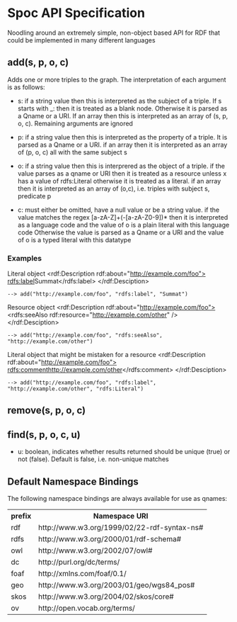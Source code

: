 
Spoc API Specification
======================
Noodling around an extremely simple, non-object based API for RDF that could be implemented in many different languages




add(s, p, o, c)
---------------
Adds one or more triples to the graph. The interpretation of each argument is as follows:

* s: if a string value then this is interpreted as the subject of a triple. 
    If s starts with _: then it is treated as a blank node. Otherwise it is parsed as a Qname or a URI.
    If an array then this is interpreted as an array of (s, p, o, c). Remaining arguments are ignored
  
* p: if a string value then this is interpreted as the property of a triple. It is parsed as a Qname or a URI.
    if an array then it is interpreted as an array of (p, o, c) all with the same subject s
  
* o:  if a string value then this is interprered as the object of a triple.
    if the value parses as a qname or URI then it is treated as a resource unless x has a value of rdfs:Literal
    otherwise it is treated as a literal.
    if an array then it is interpreted as an array of (o,c), i.e. triples with subject s, predicate p
  
* c:  must either be omitted, have a null value or be a string value. if the value matches the regex [a-zA-Z]+(-[a-zA-Z0-9])* then it is interpreted as a language code and
    the value of o is a plain literal with this language code
    Otherwise the value is parsed as a Qname or a URI and the value of o is a typed literal with this datatype

### Examples

Literal object
    <rdf:Description rdf:about="http://example.com/foo">
       <rdfs:label>Summat</rdfs:label>
    </rdf:Desciption>
    
    --> add("http://example.com/foo", "rdfs:label", "Summat")

Resource object
    <rdf:Description rdf:about="http://example.com/foo">
       <rdfs:seeAlso rdf:resource="http://example.com/other" />
    </rdf:Desciption>
    
    --> add("http://example.com/foo", "rdfs:seeAlso", "http://example.com/other")



Literal object that might be mistaken for a resource
    <rdf:Description rdf:about="http://example.com/foo">
       <rdfs:comment>http://example.com/other</rdfs:comment>
    </rdf:Desciption>
    
    --> add("http://example.com/foo", "rdfs:label", "http://example.com/other", "rdfs:Literal")



remove(s, p, o, c)
------------------

find(s, p, o, c, u)
-------------------


* u: boolean, indicates whether results returned should be unique (true) or not (false). Default is false, i.e. non-unique matches


Default Namespace Bindings
--------------------------
The following namespace bindings are always available for use as qnames:

<table>
<tr><th>prefix</th><th>Namespace URI</th></tr>
<tr><td>rdf</td><td>http://www.w3.org/1999/02/22-rdf-syntax-ns#</td></tr>
<tr><td>rdfs</td><td>http://www.w3.org/2000/01/rdf-schema#</td></tr>
<tr><td>owl</td><td>http://www.w3.org/2002/07/owl#</td></tr>
<tr><td>dc</td><td>http://purl.org/dc/terms/</td></tr>
<tr><td>foaf</td><td>http://xmlns.com/foaf/0.1/</td></tr>
<tr><td>geo</td><td>http://www.w3.org/2003/01/geo/wgs84_pos#</td></tr>
<tr><td>skos</td><td>http://www.w3.org/2004/02/skos/core#</td></tr>
<tr><td>ov</td><td>http://open.vocab.org/terms/</td></tr>
</table>
